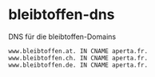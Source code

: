 # bleibtoffen-dns
DNS für die bleibtoffen-Domains

```bind
www.bleibtoffen.at. IN CNAME aperta.fr.
www.bleibtoffen.ch. IN CNAME aperta.fr.
www.bleibtoffen.de. IN CNAME aperta.fr.
```
